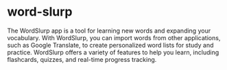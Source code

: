 # word-slurp
The WordSlurp app is a tool for learning new words and expanding your vocabulary. With WordSlurp, you can import words from other applications, such as Google Translate, to create personalized word lists for study and practice. WordSlurp offers a variety of features to help you learn, including flashcards, quizzes, and real-time progress tracking.
